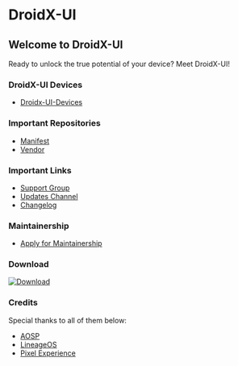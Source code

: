 # DroidX-UI

## Welcome to DroidX-UI

Ready to unlock the true potential of your device? Meet DroidX-UI!

### DroidX-UI Devices
- [Droidx-UI-Devices](https://github.com/DroidX-UI-Devices)

### Important Repositories ###
- [Manifest](https://github.com/DroidX-UI/manifest) 
- [Vendor](https://github.com/DroidX-UI/vendor_droidx)

### Important Links ###
- [Support Group](https://t.me/DroidXUI_chats)
- [Updates Channel](https://t.me/DroidXUI_announcements)
- [Changelog](https://github.com/DroidX-UI/Release_changelogs/blob/14/DroidX-Changelogs.mk)

### Maintainership ###
- [Apply for Maintainership](https://github.com/DroidX-UI-Devices/vendor_droidxOTA)

### Download ###
[![Download](https://img.shields.io/sourceforge/dt/droidxui-releases.svg)](https://sourceforge.net/projects/droidxui-releases/)

### Credits ###

Special thanks to all of them below:

- [AOSP](https://source.android.com/)
- [LineageOS](https://github.com/LineageOS)
- [Pixel Experience](https://github.com/PixelExperience)

